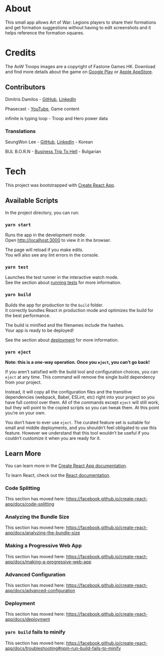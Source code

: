 # About

This small app allows Art of War: Legions players to share their formations and get formation suggestions without
having to edit screenshots and it helps reference the formation squares.

# Credits

The AoW Troops images are a copyright of Fastone Games HK. Download and find more details about the game on
[Google Play](https://play.google.com/store/apps/details?id=com.addictive.strategy.army&hl=en) or
[Apple AppStore](https://itunes.apple.com/us/app/id1484362191).

## Contributors

Dimitris Damilos - [GitHub](https://github.com/Jonur), [LinkedIn](https://www.linkedin.com/in/dimitrisdamilos/)

Phasecast - [YouTube](https://www.youtube.com/phasecast), Game content

infinite is typing loop - Troop and Hero power data

### Translations

SeungWon Lee - [GitHub](https://github.com/lsw6684), [LinkedIn](https://www.linkedin.com/in/%EC%8A%B9%EC%9B%90-%EC%9D%B4-2181a0201) - Korean

BUL B.O.R.N - [Business Trip To Hell](https://businesstriptohell.blogspot.com/) - Bulgarian

# Tech

This project was bootstrapped with [Create React App](https://github.com/facebook/create-react-app).

## Available Scripts

In the project directory, you can run:

### `yarn start`

Runs the app in the development mode.<br />
Open [http://localhost:3000](http://localhost:3000) to view it in the browser.

The page will reload if you make edits.<br />
You will also see any lint errors in the console.

### `yarn test`

Launches the test runner in the interactive watch mode.<br />
See the section about [running tests](https://facebook.github.io/create-react-app/docs/running-tests) for more information.

### `yarn build`

Builds the app for production to the `build` folder.<br />
It correctly bundles React in production mode and optimizes the build for the best performance.

The build is minified and the filenames include the hashes.<br />
Your app is ready to be deployed!

See the section about [deployment](https://facebook.github.io/create-react-app/docs/deployment) for more information.

### `yarn eject`

**Note: this is a one-way operation. Once you `eject`, you can’t go back!**

If you aren’t satisfied with the build tool and configuration choices, you can `eject` at any time. This command will remove the single build dependency from your project.

Instead, it will copy all the configuration files and the transitive dependencies (webpack, Babel, ESLint, etc) right into your project so you have full control over them. All of the commands except `eject` will still work, but they will point to the copied scripts so you can tweak them. At this point you’re on your own.

You don’t have to ever use `eject`. The curated feature set is suitable for small and middle deployments, and you shouldn’t feel obligated to use this feature. However we understand that this tool wouldn’t be useful if you couldn’t customize it when you are ready for it.

## Learn More

You can learn more in the [Create React App documentation](https://facebook.github.io/create-react-app/docs/getting-started).

To learn React, check out the [React documentation](https://reactjs.org/).

### Code Splitting

This section has moved here: https://facebook.github.io/create-react-app/docs/code-splitting

### Analyzing the Bundle Size

This section has moved here: https://facebook.github.io/create-react-app/docs/analyzing-the-bundle-size

### Making a Progressive Web App

This section has moved here: https://facebook.github.io/create-react-app/docs/making-a-progressive-web-app

### Advanced Configuration

This section has moved here: https://facebook.github.io/create-react-app/docs/advanced-configuration

### Deployment

This section has moved here: https://facebook.github.io/create-react-app/docs/deployment

### `yarn build` fails to minify

This section has moved here: https://facebook.github.io/create-react-app/docs/troubleshooting#npm-run-build-fails-to-minify
